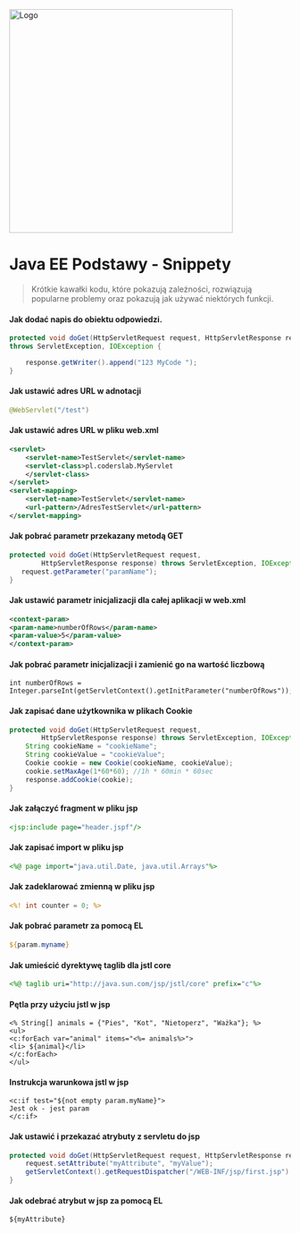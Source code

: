 <img alt="Logo" src="http://coderslab.pl/svg/logo-coderslab.svg" width="400">

# Java EE Podstawy - Snippety
> Krótkie kawałki kodu, które pokazują zależności, rozwiązują popularne problemy oraz pokazują jak używać niektórych funkcji.

#### Jak dodać napis do obiektu odpowiedzi.

```java
protected void doGet(HttpServletRequest request, HttpServletResponse response)
throws ServletException, IOException {

	response.getWriter().append("123 MyCode ");
}
```

#### Jak ustawić adres URL w adnotacji
```java
@WebServlet("/test")
```

#### Jak ustawić adres URL w pliku web.xml

```xml
<servlet>
    <servlet-name>TestServlet</servlet-name>
    <servlet-class>pl.coderslab.MyServlet
    </servlet-class>
</servlet>
<servlet-mapping>
    <servlet-name>TestServlet</servlet-name>
    <url-pattern>/AdresTestServlet</url-pattern>
</servlet-mapping>
```
#### Jak pobrać parametr przekazany metodą GET


```java
protected void doGet(HttpServletRequest request,
        HttpServletResponse response) throws ServletException, IOException {
   request.getParameter("paramName");
}
```

#### Jak ustawić parametr inicjalizacji dla całej aplikacji w web.xml
```xml
<context-param>
<param-name>numberOfRows</param-name>
<param-value>5</param-value>
</context-param>

```
#### Jak pobrać parametr inicjalizacji i zamienić go na wartość liczbową
````
int numberOfRows = Integer.parseInt(getServletContext().getInitParameter("numberOfRows"));

````

#### Jak zapisać dane użytkownika w plikach Cookie


```java
protected void doGet(HttpServletRequest request,
        HttpServletResponse response) throws ServletException, IOException {  
    String cookieName = "cookieName";
    String cookieValue = "cookieValue";
    Cookie cookie = new Cookie(cookieName, cookieValue);
    cookie.setMaxAge(1*60*60); //1h * 60min * 60sec
    response.addCookie(cookie);
}
```

#### Jak załączyć fragment w pliku jsp

```jsp
<jsp:include page="header.jspf"/>
```

#### Jak zapisać import w pliku jsp

```jsp
<%@ page import="java.util.Date, java.util.Arrays"%>
```
#### Jak zadeklarować zmienną w pliku jsp

```jsp
<%! int counter = 0; %>
```


#### Jak pobrać parametr za pomocą EL
```jsp
${param.myname}
```
#### Jak umieścić dyrektywę taglib dla jstl core
```jsp
<%@ taglib uri="http://java.sun.com/jsp/jstl/core" prefix="c"%>
```
#### Pętla przy użyciu jstl w jsp
```
<% String[] animals = {"Pies", "Kot", "Nietoperz", "Ważka"}; %>
<ul>
<c:forEach var="animal" items="<%= animals%>">
<li> ${animal}</li>
</c:forEach>
</ul>
```

#### Instrukcja warunkowa jstl w jsp
```
<c:if test="${not empty param.myName}">
Jest ok - jest param
</c:if>
```

#### Jak ustawić i przekazać atrybuty z servletu do jsp
```java
protected void doGet(HttpServletRequest request, HttpServletResponse response) throws ServletException, IOException {
    request.setAttribute("myAttribute", "myValue");
    getServletContext().getRequestDispatcher("/WEB-INF/jsp/first.jsp").forward(request, response);
}
```
#### Jak odebrać atrybut w jsp za pomocą EL
```
${myAttribute}
```

